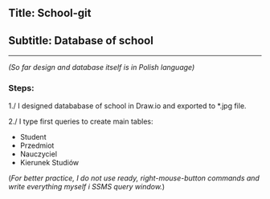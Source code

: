 ## Title: School-git
## Subtitle: Database of school

---

*(So far design and database itself is in Polish language)*

### Steps:
1./ I designed datababase of school in Draw.io and exported to *.jpg file.<br>

2./ I type first queries to create main tables:<br>
+ Student
+ Przedmiot
+ Nauczyciel
+ Kierunek Studiów <br>

(*For better practice, I do not use ready, right-mouse-button commands and write everything myself i SSMS query window.*)<br>
